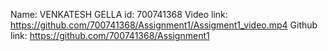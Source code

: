 Name: VENKATESH GELLA id: 700741368 
Video link: https://github.com/700741368/Assignment1/Assigment1_video.mp4
Github link: https://github.com/700741368/Assignment1

